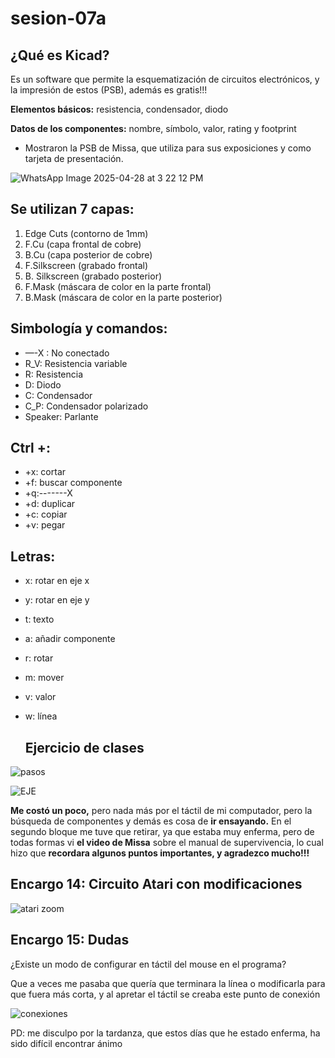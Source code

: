 # sesion-07a

## ¿Qué es Kicad?
Es un software que permite la esquematización de circuitos electrónicos, y la impresión de estos (PSB), además es gratis!!!

**Elementos básicos:** resistencia, condensador, diodo 

**Datos de los componentes:** nombre, símbolo, valor, rating y footprint

- Mostraron la PSB de Missa, que utiliza para sus exposiciones y como tarjeta de presentación.
  
![WhatsApp Image 2025-04-28 at 3 22 12 PM](https://github.com/user-attachments/assets/9e66d051-63b2-4eef-bc2e-29d54c813911)

## Se utilizan 7 capas: 

1. Edge Cuts (contorno de 1mm)
2. F.Cu (capa frontal de cobre)
3. B.Cu (capa posterior de cobre)
4. F.Silkscreen (grabado frontal)
5. B. Silkscreen (grabado posterior)
6. F.Mask (máscara de color en la parte frontal)
7. B.Mask (máscara de color en la parte posterior)

## Simbología y comandos:
- —-X : No conectado
- R_V: Resistencia variable
- R: Resistencia
- D: Diodo
- C: Condensador
- C_P: Condensador polarizado
- Speaker: Parlante   

## Ctrl +: 
- +x: cortar
- +f: buscar componente 
- +q:-------X
- +d: duplicar 
- +c: copiar
- +v: pegar 

## Letras: 
- x: rotar en eje x
- y: rotar en eje y
- t: texto
- a: añadir componente 
- r: rotar
- m: mover
- v: valor 
- w: línea

  ## Ejercicio de clases
  
 ![pasos](https://github.com/user-attachments/assets/283a86ab-7032-404f-ae92-34456b1c01c4)

![EJE](https://github.com/user-attachments/assets/acab4993-6396-4948-bcf9-2bfa30204425)

**Me costó un poco,** pero nada más por el táctil de mi computador, pero la búsqueda de componentes y demás es cosa de **ir ensayando.** En el segundo bloque me tuve que retirar, ya que estaba muy enferma, pero de todas formas vi **el video de Missa** sobre el manual de supervivencia, lo cual hizo que **recordara algunos puntos importantes, y agradezco mucho!!!**

## Encargo 14: Circuito Atari con modificaciones 

![atari zoom](https://github.com/user-attachments/assets/172d8f15-c61c-473b-9d8c-6be82da3ca1e)

## Encargo 15: Dudas
¿Existe un modo de configurar en táctil del mouse en el programa?

Que a veces me pasaba que quería que terminara la línea o modificarla para que fuera más corta, y al apretar el táctil se creaba este punto de conexión

![conexiones](https://github.com/user-attachments/assets/690c1670-242e-4400-a775-806943ce973a)

PD: me disculpo por la tardanza, que estos días que he estado enferma, ha sido difícil encontrar ánimo




